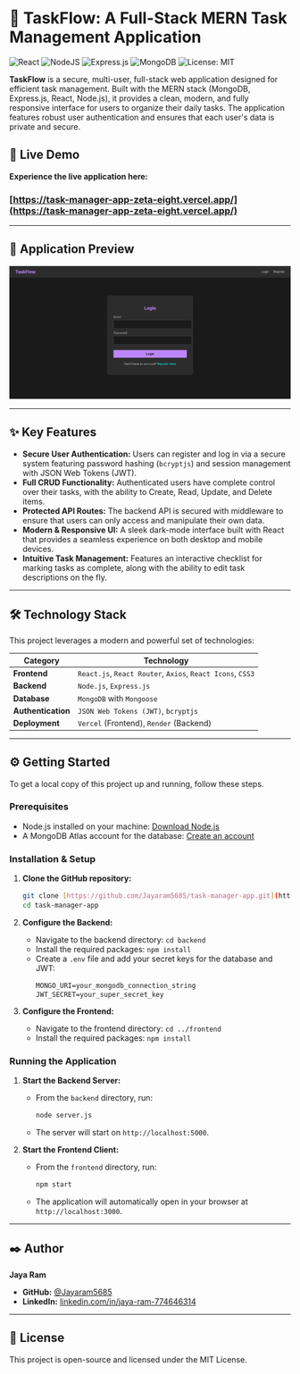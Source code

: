 # 🚀 TaskFlow: A Full-Stack MERN Task Management Application

![React](https://img.shields.io/badge/react-%2320232a.svg?style=for-the-badge&logo=react&logoColor=%2361DAFB)
![NodeJS](https://img.shields.io/badge/node.js-6DA55F?style=for-the-badge&logo=node.js&logoColor=white)
![Express.js](https://img.shields.io/badge/express.js-%23404d59.svg?style=for-the-badge&logo=express&logoColor=%2361DAFB)
![MongoDB](https://img.shields.io/badge/MongoDB-%234ea94b.svg?style=for-the-badge&logo=mongodb&logoColor=white)
![License: MIT](https://img.shields.io/badge/License-MIT-yellow.svg)

**TaskFlow** is a secure, multi-user, full-stack web application designed for efficient task management. Built with the MERN stack (MongoDB, Express.js, React, Node.js), it provides a clean, modern, and fully responsive interface for users to organize their daily tasks. The application features robust user authentication and ensures that each user's data is private and secure.

## 🔴 Live Demo

**Experience the live application here:**
### [https://task-manager-app-zeta-eight.vercel.app/](https://task-manager-app-zeta-eight.vercel.app/)

---

## 📸 Application Preview

![TaskFlow Application Screenshot](./images/Screenshot%202025-10-06%20224849.png)

---

## ✨ Key Features

-   **Secure User Authentication:** Users can register and log in via a secure system featuring password hashing (`bcryptjs`) and session management with JSON Web Tokens (JWT).
-   **Full CRUD Functionality:** Authenticated users have complete control over their tasks, with the ability to Create, Read, Update, and Delete items.
-   **Protected API Routes:** The backend API is secured with middleware to ensure that users can only access and manipulate their own data.
-   **Modern & Responsive UI:** A sleek dark-mode interface built with React that provides a seamless experience on both desktop and mobile devices.
-   **Intuitive Task Management:** Features an interactive checklist for marking tasks as complete, along with the ability to edit task descriptions on the fly.

---

## 🛠️ Technology Stack

This project leverages a modern and powerful set of technologies:

| Category      | Technology                                    |
| ------------- | --------------------------------------------- |
| **Frontend** | `React.js`, `React Router`, `Axios`, `React Icons`, `CSS3` |
| **Backend** | `Node.js`, `Express.js`                       |
| **Database** | `MongoDB` with `Mongoose`                     |
| **Authentication** | `JSON Web Tokens (JWT)`, `bcryptjs`           |
| **Deployment** | `Vercel` (Frontend), `Render` (Backend)       |

---

## ⚙️ Getting Started

To get a local copy of this project up and running, follow these steps.

### Prerequisites

-   Node.js installed on your machine: [Download Node.js](https://nodejs.org/en/)
-   A MongoDB Atlas account for the database: [Create an account](https://www.mongodb.com/cloud/atlas/register)

### Installation & Setup

1.  **Clone the GitHub repository:**
    ```sh
    git clone [https://github.com/Jayaram5685/task-manager-app.git](https://github.com/Jayaram5685/task-manager-app.git)
    cd task-manager-app
    ```

2.  **Configure the Backend:**
    -   Navigate to the backend directory: `cd backend`
    -   Install the required packages: `npm install`
    -   Create a `.env` file and add your secret keys for the database and JWT:
        ```env
        MONGO_URI=your_mongodb_connection_string
        JWT_SECRET=your_super_secret_key
        ```

3.  **Configure the Frontend:**
    -   Navigate to the frontend directory: `cd ../frontend`
    -   Install the required packages: `npm install`

### Running the Application

1.  **Start the Backend Server:**
    -   From the `backend` directory, run:
        ```sh
        node server.js
        ```
    -   The server will start on `http://localhost:5000`.

2.  **Start the Frontend Client:**
    -   From the `frontend` directory, run:
        ```sh
        npm start
        ```
    -   The application will automatically open in your browser at `http://localhost:3000`.

---

## ✒️ Author

**Jaya Ram**

-   **GitHub:** [@Jayaram5685](https://github.com/Jayaram5685)
-   **LinkedIn:** [linkedin.com/in/jaya-ram-774646314](https://www.linkedin.com/in/jaya-ram-774646314)

---

## 📄 License

This project is open-source and licensed under the MIT License.

